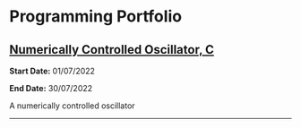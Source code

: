# Programming Portfolio

## [Numerically Controlled Oscillator, C](./programming/c/NCO.md)

**Start Date:** 01/07/2022

**End Date:** 30/07/2022

A numerically controlled oscillator

---
